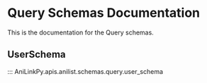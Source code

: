 # Query Schemas Documentation

This is the documentation for the Query schemas.

## UserSchema

::: AniLinkPy.apis.anilist.schemas.query.user_schema